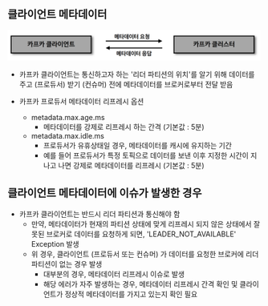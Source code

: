 ## 클라이언트 메타데이터

![img19.png](image/img19.png)

- 카프카 클라이언트는 통신하고자 하는 '리더 파티션의 위치'를 알기 위해 데이터를 주고 (프로듀서) 받기 (컨슈머) 전에 메타데이터를 브로커로부터 전달 받음

- 카프카 프로듀서 메타데이터 리프레시 옵션
    - metadata.max.age.ms
        - 메타데이터를 강제로 리프레시 하는 간격 (기본값 : 5분)
    - metadata.max.idle.ms
        - 프로듀서가 유휴상태일 경우, 메타데이터를 캐시에 유지하는 기간
        - 예를 들어 프로듀서가 특정 토픽으로 데이터를 보낸 이후 지정한 시간이 지나고 나면 강제로 메타데이터를 리프레시 (기본값 : 5분)

## 클라이언트 메타데이터에 이슈가 발생한 경우

- 카프카 클라이언트는 반드시 리더 파티션과 통신해야 함
    - 만약, 메타데이터가 현재의 파티션 상태에 맞게 리프레시 되지 않은 상태에서 잘못된 브로커로 데이터를 요청하게 되면, 'LEADER_NOT_AVAILABLE' Exception 발생
    - 위 경우, 클라이언트 (프로듀서 또는 컨슈머) 가 데이터를 요청한 브로커에 리더 파티션이 없는 경우 발생
        - 대부분의 경우, 메타데이터 리프레시 이슈로 발생
        - 해당 에러가 자주 발생하는 경우, 메타데이터 리프레시 간격 확인 및 클라이언트가 정상적 메타데이터를 가지고 있는지 확인 필요
